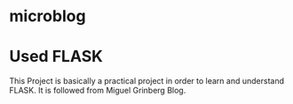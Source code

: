 # microblog
# Used FLASK
This Project is basically a practical project in order to learn and understand FLASK. It is followed from Miguel Grinberg Blog. 
